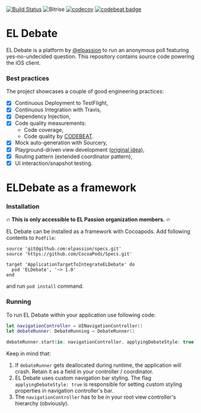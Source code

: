 [![Build Status](https://travis-ci.org/elpassion/el-debate-ios.svg?branch=master)](https://travis-ci.org/elpassion/el-debate-ios) ![Bitrise](https://www.bitrise.io/app/63668aa828d950bf.svg?token=Yon1bEu1wjI0dFu9qmLRvw) [![codecov](https://codecov.io/gh/elpassion/el-debate-ios/branch/master/graph/badge.svg)](https://codecov.io/gh/elpassion/el-debate-ios) [![codebeat badge](https://codebeat.co/badges/a4463508-167b-4441-af90-3a4ec4b3b93b)](https://codebeat.co/projects/github-com-elpassion-el-debate-ios-master)

# EL Debate

EL Debate is a platform by [@elpassion](https://www.elpassion.com/) to run an anonymous poll featuring yes-no-undecided question. This repository contains source code powering the iOS client.

### Best practices

The project showcases a couple of good engineering practices:

* [x] Continuous Deployment to TestFlight,
* [x] Continuous Integration with Travis,
* [x] Dependency Injection,
* [x] Code quality measurements:
    * Code coverage,
    * Code quality by [CODEBEAT](https://codebeat.co/).
* [x] Mock auto-generation with Sourcery,
* [x] Playground-driven view development ([original idea](https://talk.objc.io/episodes/S01E51-playground-driven-development-at-kickstarter)),
* [x] Routing pattern (extended coordinator pattern),
* [x] UI interaction/snapshot testing.

# ELDebate as a framework

### Installation

:fire: **This is only accessible to EL Passion organization members.** :fire:

EL Debate can be installed as a framework with Cocoapods. Add following contents to `Podfile`:

```
source 'git@github.com:elpassion/specs.git'
source 'https://github.com/CocoaPods/Specs.git'

target 'ApplicationTargetToIntegrateELDebate' do
  pod 'ELDebate', '~> 1.0'
end
```

and run `pod install` command.

### Running

To run EL Debate within your application use following code:

```swift
let navigationController = UINavigationController()
let debateRunner: DebateRunning = DebateRunner()

debateRunner.start(in: navigationController, applyingDebateStyle: true)
```

Keep in mind that:

1. If `debateRunner` gets deallocated during runtime, the application will crash. Retain it as a field in your controller / coordinator.
2. EL Debate uses custom navigation bar styling. The flag `applyingDebateStyle: true` is responsible for setting custom styling properties in navigation controller's bar.
3. The `navigationController` has to be in your root view controller's hierarchy (obviously).

